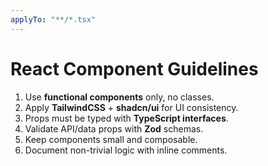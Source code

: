 ```yaml
---
applyTo: "**/*.tsx"
---
```


# React Component Guidelines

1. Use **functional components** only, no classes.
2. Apply **TailwindCSS** + **shadcn/ui** for UI consistency.
3. Props must be typed with **TypeScript interfaces**.
4. Validate API/data props with **Zod** schemas.
5. Keep components small and composable.
6. Document non-trivial logic with inline comments.

